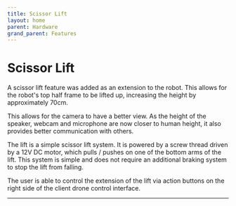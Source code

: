 ```yaml
---
title: Scissor Lift
layout: home
parent: Hardware
grand_parent: Features
---
```

# Scissor Lift

A scissor lift feature was added as an extension to the robot. This allows for the robot's top half frame to be lifted up, increasing the height by approximately 70cm.

This allows for the camera to have a better view. As the height of the speaker, webcam and microphone are now closer to human height, it also provides better communication with others.  

The lift is a simple scissor lift system. It is powered by a screw thread driven by a 12V DC motor, which pulls / pushes on one of the bottom arms of the lift. This system is simple and does not require an additional braking system to stop the lift from falling.  
  
The user is able to control the extension of the lift via action buttons on the right side of the client drone control interface.  

----

[Just the Docs]: https://just-the-docs.github.io/just-the-docs/
[GitHub Pages]: https://docs.github.com/en/pages
[README]: https://github.com/just-the-docs/just-the-docs-template/blob/main/README.md
[Jekyll]: https://jekyllrb.com
[GitHub Pages / Actions workflow]: https://github.blog/changelog/2022-07-27-github-pages-custom-github-actions-workflows-beta/
[use this template]: https://github.com/just-the-docs/just-the-docs-template/generate
